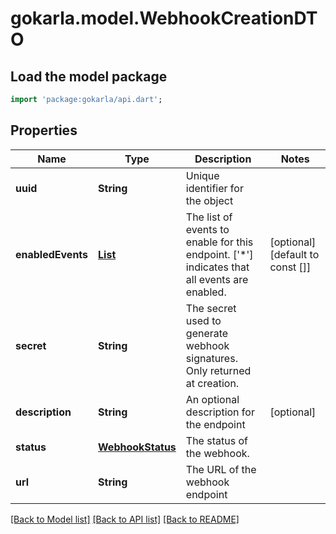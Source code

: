 # gokarla.model.WebhookCreationDTO

## Load the model package
```dart
import 'package:gokarla/api.dart';
```

## Properties
Name | Type | Description | Notes
------------ | ------------- | ------------- | -------------
**uuid** | **String** | Unique identifier for the object | 
**enabledEvents** | [**List<WebhookEvent>**](WebhookEvent.md) | The list of events to enable for this endpoint. ['*'] indicates that all events are enabled. | [optional] [default to const []]
**secret** | **String** | The secret used to generate webhook signatures. Only returned at creation. | 
**description** | **String** | An optional description for the endpoint | [optional] 
**status** | [**WebhookStatus**](WebhookStatus.md) | The status of the webhook. | 
**url** | **String** | The URL of the webhook endpoint | 

[[Back to Model list]](../README.md#documentation-for-models) [[Back to API list]](../README.md#documentation-for-api-endpoints) [[Back to README]](../README.md)


